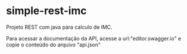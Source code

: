 # simple-rest-imc
Projeto REST com java para calculo de IMC.

Para acessar a documentação da API, acesse a url:"editor.swagger.io" e copie o conteúdo do arquivo "api.json"
